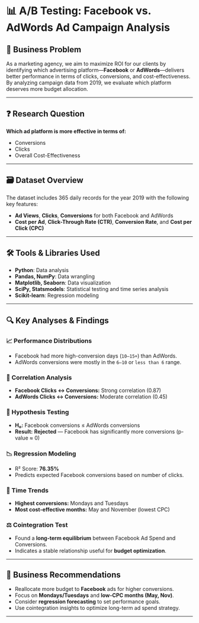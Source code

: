 # 📊 A/B Testing: Facebook vs. AdWords Ad Campaign Analysis

## 🧠 Business Problem
As a marketing agency, we aim to maximize ROI for our clients by identifying which advertising platform—**Facebook** or **AdWords**—delivers better performance in terms of clicks, conversions, and cost-effectiveness. By analyzing campaign data from 2019, we evaluate which platform deserves more budget allocation.

---

## ❓ Research Question
**Which ad platform is more effective in terms of:**
- Conversions
- Clicks
- Overall Cost-Effectiveness

---

## 🗃️ Dataset Overview
The dataset includes 365 daily records for the year 2019 with the following key features:
- **Ad Views**, **Clicks**, **Conversions** for both Facebook and AdWords
- **Cost per Ad**, **Click-Through Rate (CTR)**, **Conversion Rate**, and **Cost per Click (CPC)**

---

## 🛠️ Tools & Libraries Used
- **Python**: Data analysis
- **Pandas, NumPy**: Data wrangling
- **Matplotlib, Seaborn**: Data visualization
- **SciPy, Statsmodels**: Statistical testing and time series analysis
- **Scikit-learn**: Regression modeling

---

## 🔍 Key Analyses & Findings

### 📈 Performance Distributions
- Facebook had more high-conversion days (`10–15+`) than AdWords.
- AdWords conversions were mostly in the `6–10` or `less than 6` range.

### 🔗 Correlation Analysis
- **Facebook Clicks ↔ Conversions:** Strong correlation (0.87)
- **AdWords Clicks ↔ Conversions:** Moderate correlation (0.45)

### 🧪 Hypothesis Testing
- **H₀:** Facebook conversions ≤ AdWords conversions  
- **Result:** **Rejected** — Facebook has significantly more conversions (p-value ≈ 0)

### 📉 Regression Modeling
- R² Score: **76.35%**  
- Predicts expected Facebook conversions based on number of clicks.

### 📆 Time Trends
- **Highest conversions:** Mondays and Tuesdays
- **Most cost-effective months:** May and November (lowest CPC)

### ⚖️ Cointegration Test
- Found a **long-term equilibrium** between Facebook Ad Spend and Conversions.
- Indicates a stable relationship useful for **budget optimization**.

---

## 📌 Business Recommendations
- Reallocate more budget to **Facebook** ads for higher conversions.
- Focus on **Mondays/Tuesdays** and **low-CPC months (May, Nov)**.
- Consider **regression forecasting** to set performance goals.
- Use cointegration insights to optimize long-term ad spend strategy.

---


